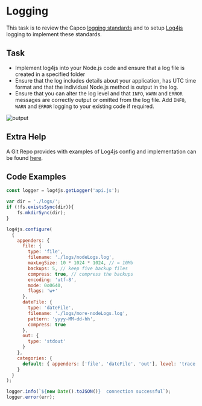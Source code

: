 # Logging

This task is to review the Capco [logging standards](https://ilabs-capco.atlassian.net/wiki/spaces/BPG/pages/411566109/Microservice+Logging) and to setup [Log4js](https://www.npmjs.com/package/log4js) logging to implement these standards.

## Task

* Implement log4js into your Node.js code and ensure that a log file is created in a specified folder
* Ensure that the log includes details about your application, has UTC time format and that the individual Node.js method is output in the log.
* Ensure that you can alter the log level and that `INFO`, `WARN` and `ERROR` messages are correctly output or omitted from the log file. Add `INFO`, `WARN` and `ERROR` logging to your existing code if required.

![output](attachments/418807892/426803201.png?height=250)

## Extra Help

A Git Repo provides with examples of Log4js config and implementation can be found [here](https://github.com/log4js-node/log4js-example).

## Code Examples

```javascript
const logger = log4js.getLogger('api.js');

var dir = './logs/';
if (!fs.existsSync(dir)){
    fs.mkdirSync(dir);
}

log4js.configure(
  {
    appenders: {
      file: {
        type: 'file',
        filename: './logs/nodeLogs.log',
        maxLogSize: 10 * 1024 * 1024, // = 10Mb
        backups: 5, // keep five backup files
        compress: true, // compress the backups
        encoding: 'utf-8',
        mode: 0o0640,
        flags: 'w+'
      },
      dateFile: {
        type: 'dateFile',
        filename: './logs/more-nodeLogs.log',
        pattern: 'yyyy-MM-dd-hh',
        compress: true
      },
      out: {
        type: 'stdout'
      }
    },
    categories: {
      default: { appenders: ['file', 'dateFile', 'out'], level: 'trace' }
    }
  }
);

logger.info(`${new Date().toJSON()}  connection successful`);
logger.error(err);
```
